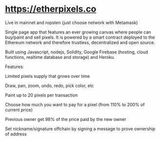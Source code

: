 # https://etherpixels.co

Live in mainnet and ropsten (just choose network with Metamask)

Single page app that features an ever growing canvas where people can buy/paint and sell pixels. It is powered by a smart contract deployed to the Ethereum network and therefore trustless, decentralized and open source.

Built using Javascript, nodejs, Solidity, Google Firebase (hosting, cloud functions, realtime database and storage) and Heroku.

Features:

Limited pixels supply that grows over time

Draw, pan, zoom, undo, redo, pick color, etc

Paint up to 20 pixels per transaction

Choose how much you want to pay for a pixel (from 110% to 200% of current price)

Previous owner get 98% of the price paid by the new owner

Set nickname/signature offchain by signing a message to prove ownership of address
